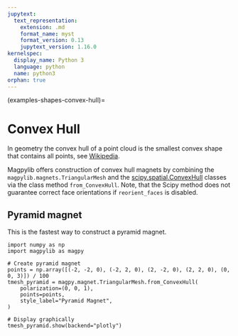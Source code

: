 ```yaml
---
jupytext:
  text_representation:
    extension: .md
    format_name: myst
    format_version: 0.13
    jupytext_version: 1.16.0
kernelspec:
  display_name: Python 3
  language: python
  name: python3
orphan: true
---
```


(examples-shapes-convex-hull)=

# Convex Hull

In geometry the convex hull of a point cloud is the smallest convex shape that contains all points, see [Wikipedia](https://en.wikipedia.org/wiki/Convex_hull).

Magpylib offers construction of convex hull magnets by combining the `magpylib.magnets.TriangularMesh` and the [scipy.spatial.ConvexHull](https://docs.scipy.org/doc/scipy/reference/generated/scipy.spatial.ConvexHull.html) classes via the class method `from_ConvexHull`. Note, that the Scipy method does not guarantee correct face orientations if `reorient_faces` is disabled.

## Pyramid magnet

This is the fastest way to construct a pyramid magnet.

```{code-cell} ipython3
import numpy as np
import magpylib as magpy

# Create pyramid magnet
points = np.array([(-2, -2, 0), (-2, 2, 0), (2, -2, 0), (2, 2, 0), (0, 0, 3)]) / 100
tmesh_pyramid = magpy.magnet.TriangularMesh.from_ConvexHull(
    polarization=(0, 0, 1),
    points=points,
    style_label="Pyramid Magnet",
)

# Display graphically
tmesh_pyramid.show(backend="plotly")
```

```{code-cell} ipython3

```
